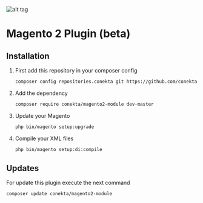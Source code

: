 ![alt tag](https://raw.github.com/conekta/conekta-magento/master/readme_files/cover.png)

Magento 2 Plugin (beta)
=======================

Installation
-----------

1. First add this repository in your composer config

    ```bash
    composer config repositories.conekta git https://github.com/conekta/conekta-magento2.git
    ```
2. Add the dependency

    ```bash
    composer require conekta/magento2-module dev-master
    ```
3. Update your Magento

    ```bash
    php bin/magento setup:upgrade
    ```
4. Compile your XML files

    ```bash
    php bin/magento setup:di:compile
    ```
    
Updates
-----------

For update this plugin execute the next command

```bash
composer update conekta/magento2-module
```
